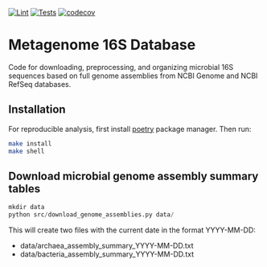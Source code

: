 [![Lint](https://github.com/igor-sb/metagenomedb/actions/workflows/lint.yml/badge.svg)](https://github.com/igor-sb/metagenomedb/actions)
[![Tests](https://github.com/igor-sb/metagenomedb/actions/workflows/unit-tests.yml/badge.svg)](https://github.com/igor-sb/metagenomedb/actions)
[![codecov](https://codecov.io/gh/igor-sb/metagenomedb/branch/main/graph/badge.svg?token=WRQ8X3SDVA)](https://codecov.io/gh/igor-sb/metagenomedb)

# Metagenome 16S Database

Code for downloading, preprocessing, and organizing microbial 16S sequences
based on full genome assemblies from NCBI Genome and NCBI RefSeq databases.

## Installation

For reproducible analysis, first install [poetry](https://python-poetry.org/docs/#installation) package manager. Then run:

```sh
make install
make shell
```

## Download microbial genome assembly summary tables

```py
mkdir data
python src/download_genome_assemblies.py data/
```

This will create two files with the current date in the format YYYY-MM-DD:

- data/archaea_assembly_summary_YYYY-MM-DD.txt
- data/bacteria_assembly_summary_YYYY-MM-DD.txt
